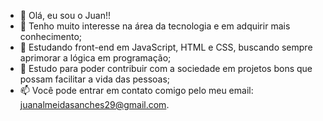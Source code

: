 - 👋 Olá, eu sou o Juan!!
- 👀 Tenho muito interesse na área da tecnologia e em adquirir mais conhecimento;
- 🌱 Estudando front-end em JavaScript, HTML e CSS, buscando sempre aprimorar a lógica em programação;
- 💞️ Estudo para poder contribuir com a sociedade em projetos bons que possam facilitar a vida das pessoas;
- 📫 Você pode entrar em contato comigo pelo meu email: juanalmeidasanches29@gmail.com.

<!---
0929j/0929j is a ✨ special ✨ repository because its `README.md` (this file) appears on your GitHub profile.
You can click the Preview link to take a look at your changes.
--->
